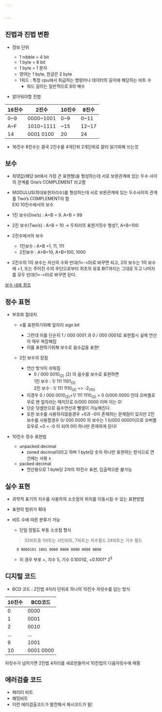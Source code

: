 ```yaml
---


---
```


<h2 id="진법과-진법-변환">진법과 진법 변환</h2>
<ul>
<li>
<p>정보 단위</p>
<ul>
<li>1 nibble = 4 bit</li>
<li>1 byte = 8 bit</li>
<li>1 byte = 1 문자</li>
<li>영어는 1 byte, 한글은 2 byte</li>
<li>1워드 : 특정 cpu에서 취급하는 명령어나 데이터의 길이에 해당하는 비트 수
<ul>
<li>워드 길이는 일반적으로 8의 배수</li>
</ul>
</li>
</ul>
</li>
<li>
<p>알아둬야할 진법</p>
</li>
</ul>

<table>
<thead>
<tr>
<th>16진수</th>
<th>2진수</th>
<th>10진수</th>
<th>8진수</th>
</tr>
</thead>
<tbody>
<tr>
<td>0~9</td>
<td>0000~1001</td>
<td>0~9</td>
<td>0~11</td>
</tr>
<tr>
<td>A~F</td>
<td>1010~1111</td>
<td>~15</td>
<td>12~17</td>
</tr>
<tr>
<td>14</td>
<td>0001 0100</td>
<td>20</td>
<td>24</td>
</tr>
</tbody>
</table><ul>
<li>16진수 8진수는 결국 2진수를 4개단위 2개단위로 잘라 읽기위해 쓰는것</li>
</ul>
<h2 id="보수">보수</h2>
<ul>
<li>
<p>최댓값(해당 bit에서 가장 큰 표현형)을 형성하는데 서로 보완관계에 있는 두수 사이의 관계를  One’s COMPLEMENT 라고함</p>
</li>
<li>
<p>MODULUS(최대표현자리수)를 형성하는데 서로 보완관계에 있는 두수사이의 관계를 Two’s COMPLEMENT라 함<br>
EX) 10진수에서의 보수</p>
</li>
<li>
<p>1진 보수(One’s) : A+B = 9. A+B = 99</p>
</li>
<li>
<p>2진 보수(Two’s) : A+B = 10 -&gt; 두자리의 표현가짓수 형성?, A+B=100</p>
</li>
<li>
<p>2진수에서의 보수</p>
<ul>
<li>1진보수 : A+B =1, 11, 111</li>
<li>2진보수 : A+B=10, A+B=100, 1000</li>
</ul>
</li>
<li>
<p>2진수의 1의 보수는 자신의 수와 반대(1&lt;-&gt;0)로 바꾸면 되고, 2의 보수는 1의 보수에 +1, 또는 주어진 수의 우단으로부터 최초의 유효 BIT까지는 그대로 두고 나머지를 모두 반대(1&lt;-&gt;0)로 바꾸면 된다.</p>
</li>
</ul>
<p><a href="https://st-lab.tistory.com/189">보수 내용 참조</a></p>
<h2 id="정수-표현">정수 표현</h2>
<ul>
<li>
<p>부호화 절대치</p>
<ul>
<li>
<p>±를 표현하기위해 앞자리 sign bit</p>
<ul>
<li>그런데 이를 단순히 1 / 000 0001 과 0 / 000 0001로 표현할시 실제 연산이 매우 복잡해짐</li>
<li>이를 표현하기위해 보수로 음수값을 표현!</li>
</ul>
</li>
<li>
<p>2진 보수의 장점</p>
<ul>
<li>연산 방식이 쉬워짐
<ul>
<li>0 / 000 0010<sub>(2)</sub> (2) 의 음수를 보수로 표현하면<br>
1진 보수 : 1/ 111 1101<sub>(2)</sub><br>
2진 보수 : 1/ 111 1110<sub>(2)</sub> =&gt; -2<sub>(10)</sub></li>
</ul>
</li>
<li>이경우 0 / 000 0010<sub>(2)</sub>+1/ 111 1110<sub>(2)</sub> = 0 0/000 0000 인데 오버플로우로 맨 앞자리는 떼지므로 0/000 0000 이며 이는 0!</li>
<li>단순 덧셈만으로 음수연산과 뺄셈이 가능해진다.</li>
<li>또한 보수를 사용하지않을경우 +0과 -0이 존재하는 문제점이 있지만 2진 보수를 사용할경우 0/ 000 0000 의 보수는 1 0/000 0000이므로 오버플로우로 +0 = -0 이 되어 0이 하나만 존재하게 된다!</li>
</ul>
</li>
</ul>
</li>
<li>
<p>10진수 정수 표현법</p>
<ul>
<li>unpacked decimal
<ul>
<li>zoned decimal이라고 하며 1 byte당 숫자 하나만 표현하는 방식으로 연산에는 사용 x</li>
</ul>
</li>
<li>packed decimal
<ul>
<li>연산용으로 1 byte당 2자의 10진수 표현, 입출력으론 불가능</li>
</ul>
</li>
</ul>
</li>
</ul>
<h2 id="실수-표현">실수 표현</h2>
<ul>
<li>
<p>과학적 표기의 지수를 사용하여 소숫점의 위치를 이동시킬 수 있는 표현방법</p>
</li>
<li>
<p>표현의 범위가 확대</p>
</li>
<li>
<p>비트 수에 따른 분류가 가능</p>
<ul>
<li>단일 정밀도 부동 소숫점 형식</li>
</ul>
<blockquote>
<p>32비트중 1비트는 사인비트, 7비트는 지수필드 24비트는 기수 필드</p>
</blockquote>
<pre><code>  0 0000101 1001 0000 0000 0000 0000 0000
</code></pre>
<ul>
<li>이 경우 부포 +, 지수 5, 기수 0.1001로, +0.1001* 2<sup>5</sup></li>
</ul>
</li>
</ul>
<h2 id="디지털-코드">디지털 코드</h2>
<ul>
<li>BCD 코드 : 2진법 4자리 단위로 하나의 10진수 자릿수를 담는 방식</li>
</ul>

<table>
<thead>
<tr>
<th>10진수</th>
<th>BCD코드</th>
</tr>
</thead>
<tbody>
<tr>
<td>0</td>
<td>0000</td>
</tr>
<tr>
<td>1</td>
<td>0001</td>
</tr>
<tr>
<td>2</td>
<td>0010</td>
</tr>
<tr>
<td>…</td>
<td>…</td>
</tr>
<tr>
<td>9</td>
<td>1001</td>
</tr>
<tr>
<td>10</td>
<td>0001 0000</td>
</tr>
</tbody>
</table><p>자릿수가 넘어가면 2진법 4자리를 새로만들어서 10진법의 다음자릿수에 매핑</p>
<h2 id="에러검출-코드">에러검출 코드</h2>
<ul>
<li>패리티 비트</li>
<li>해밍비트</li>
<li>이런 에러검출코드가 발전해서 해시코드가 됨!</li>
</ul>

